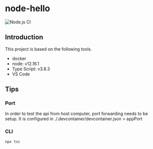 # node-hello

![Node.js CI](https://github.com/practical-lab/node-hello/workflows/Node.js%20CI/badge.svg)

## Introduction

This project is based on the following tools.

- docker
- node: v12.16.1
- Type Script: v3.8.3
- VS Code

## Tips

### Port

In order to test the api from host computer, port forwarding needs to be setup. It is configured in ./.devcontainer/devcontainer.json > appPort

### CLI

```
npx tsc
```
